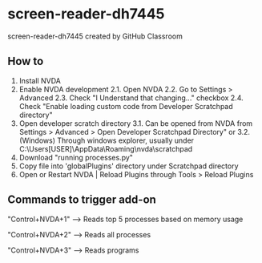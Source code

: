 # screen-reader-dh7445
screen-reader-dh7445 created by GitHub Classroom

## How to
1. Install NVDA
2. Enable NVDA development
	2.1. Open NVDA
	2.2. Go to Settings > Advanced
	2.3. Check "I Understand that changing..." checkbox
	2.4. Check "Enable loading custom code from Developer Scratchpad directory"
3. Open developer scratch directory
	3.1. Can be opened from NVDA from Settings > Advanced > Open Developer Scratchpad Directory" or
	3.2. (Windows) Through windows explorer, usually under C:\Users\[USER]\AppData\Roaming\nvda\scratchpad
4. Download "running processes.py"
5. Copy file into 'globalPlugins' directory under Scratchpad directory
6. Open or Restart NVDA | Reload Plugins through Tools > Reload Plugins


## Commands to trigger add-on

"Control+NVDA+1"  --> Reads top 5 processes based on memory usage

"Control+NVDA+2"  --> Reads all processes

"Control+NVDA+3"  --> Reads programs
